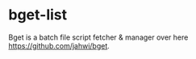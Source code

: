 # bget-list
Bget is a batch file script fetcher &amp; manager over here https://github.com/jahwi/bget.
